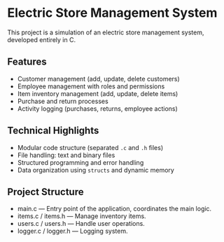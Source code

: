 # Electric Store Management System

This project is a simulation of an electric store management system, developed entirely in C.

## Features
- Customer management (add, update, delete customers)
- Employee management with roles and permissions
- Item inventory management (add, update, delete items)
- Purchase and return processes
- Activity logging (purchases, returns, employee actions)

## Technical Highlights
- Modular code structure (separated `.c` and `.h` files)
- File handling: text and binary files
- Structured programming and error handling
- Data organization using `structs` and dynamic memory

## Project Structure
- main.c — Entry point of the application, coordinates the main logic.
- items.c / items.h — Manage inventory items.
- users.c / users.h — Handle user operations.
- logger.c / logger.h — Logging system.
